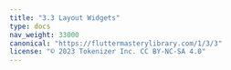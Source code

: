 ```yaml
---
title: "3.3 Layout Widgets"
type: docs
nav_weight: 33000
canonical: "https://fluttermasterylibrary.com/1/3/3"
license: "© 2023 Tokenizer Inc. CC BY-NC-SA 4.0"
---
```

